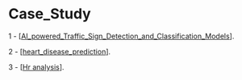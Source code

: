 # Case_Study

1 - [[AI_powered_Traffic_Sign_Detection_and_Classification_Models](https://github.com/karamalhusainy/AI_powered_Traffic_Sign_Detection_and_Classification_Models)].

2 - [[heart_disease_prediction](https://github.com/karamalhusainy/heart_disease_prediction)].

3 - [[Hr analysis](https://github.com/karamalhusainy/Digiskills/blob/main/Hr%20analysis.pbix)].
